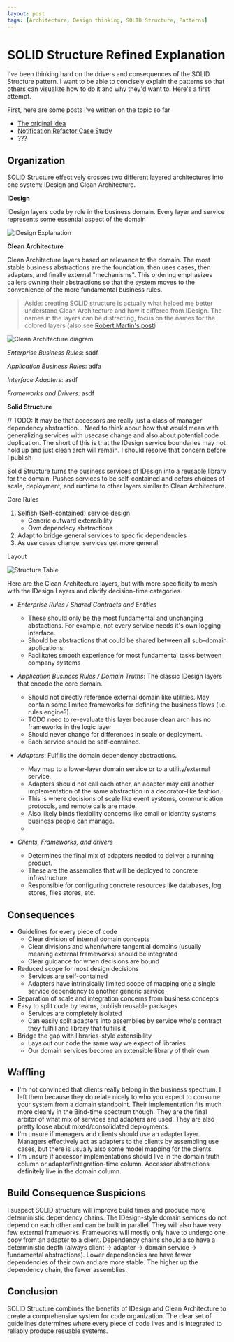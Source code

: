 ```yaml
---
layout: post
tags: [Architecture, Design thinking, SOLID Structure, Patterns]
---
```


# SOLID Structure Refined Explanation

I've been thinking hard on the drivers and consequences of the SOLID Structure pattern. I want to be able to concisely explain the patterns so that others can visualize how to do it and why they'd want to. Here's a first attempt.

First, here are some posts i've written on the topic so far
- [The original idea](2020-07-10-Synthesizing-Structure.md) 
- [Notification Refactor Case Study](2020-08-05-Notification-Design.md)
- ???

## Organization
SOLID Structure effectively crosses two different layered architectures into one system: IDesign and Clean Architecture.

**IDesign**

IDesign layers code by role in the business domain. Every layer and service represents some essential aspect of the domain

![IDesign Explanation](../post-media/SolidStructure-Refined/iDesignRuleofThumbGrid.png)

**Clean Architecture**

Clean Architecture layers based on relevance to the domain. The most stable business abstractions are the foundation, then uses cases, then adapters, and finally external "mechanisms". This ordering emphasizes callers owning their abstractions so that the system moves to the convenience of the more fundamental business rules.

> Aside: creating SOLID structure is actually what helped me better understand Clean Architecture and how it differed from IDesign. The names in the layers can be distracting, focus on the names for the colored layers (also see [Robert Martin's post](https://blog.cleancoder.com/uncle-bob/2012/08/13/the-clean-architecture.html))

![Clean Architecture diagram](../post-media/SolidStructure-Refined/CleanArchDiagram.png)

*Enterprise Business Rules*: sadf

*Application Business Rules*: adfa

*Interface Adapters*: asdf

*Frameworks and Drivers*: asdf


**Solid Structure**


<!-- 
    When introducing SOLID Structure. 
    - Meshes IDesign and Clean Architecture (Ports and Adapters)
      - I feel iDesign is just missing some important guidelines. It helps organize domain code, but leaves code organization, portability, and extensibility vague.
      - Clean Architecture is left intentionally *schematic*. While i think it's useful to know that many solutions can fit well with the Ports and Adapters pattern, I also think it is not perscriptive enough for many developers to understand and implement without further guidance. It provides no guidance on organizing domain code.
      - By meshing the two together, I create a more perscriptive pattern that, hopefully, fills each the gaps of each and makes it easier for developers to create durable codebases even without need for person-to-person soft skill training.
      - This is not the one true code organization. It is a set of smart defaults and guidelines to help you kickstart your own understanding of good design.

the goal is to lay out concrete guidelines for how different services are classified, when then come into play, how code is organized. Basically, leave no structure up to chance. The only organizational decisions they need are to identify the core domain concepts
 -->
// TODO: It may be that accessors are really just a class of manager dependency abstraction... Need to think about how that would mean with generalizing services with usecase change and also about potential code duplication. The short of this is that the IDesign service boundaries may not hold up and just clean arch will remain. I should resolve that concern before I publish

Solid Structure turns the business services of IDesign into a reusable library for the domain. Pushes services to be self-contained and defers choices of scale, deployment, and runtime to other layers similar to Clean Architecture.

Core Rules
1. Selfish (Self-contained) service design
   - Generic outward extensibility
   - Own dependecy abstractions  
2. Adapt to bridge general services to specific dependencies
3. As use cases change, services get more general

Layout

![Structure Table](../post-media/SolidStructure-Refined/SolidStructureTable.png)

Here are the Clean Architecture layers, but with more specificity to mesh with the IDesign Layers and clarify decision-time categories.
- *Enterprise Rules / Shared Contracts and Entities*
  - These should only be the most fundamental and unchanging abstactions. For example, not every service needs it's own logging interface.
  - Should be abstractions that could be shared between all sub-domain applications. 
  - Facilitates smooth experience for most fundamental tasks between company systems

- *Application Business Rules / Domain Truths*: The classic IDesign layers that encode the core domain. 
  - Should not directly reference external domain like utilities. May contain some limited frameworks for defining the business flows (i.e. rules engine?).
  - TODO need to re-evaluate this layer because clean arch has no frameworks in the logic layer
  - Should never change for differences in scale or deployment.
  - Each service should be self-contained.

- *Adapters*: Fulfills the domain dependency abstractions.
  -  May map to a lower-layer domain service or to a utility/external service.
  - Adapters should not call each other, an adapter may call another implementation of the same abstraction in a decorator-like fashion.
  - This is where decisions of scale like event systems, communication protocols, and remote calls are made.
  - Also likely binds flexibility concerns like email or identity systems business people can manage.
  - 
- *Clients, Frameworks, and drivers*
  - Determines the final mix of adapters needed to deliver a running product. 
  - These are the assemblies that will be deployed to concrete infrastructure. 
  - Responsible for configuring concrete resources like databases, log stores, files stores, etc. 

## Consequences
- Guidelines for every piece of code
  - Clear division of internal domain concepts
  - Clear divisions and when/where tangential domains (usually meaning external frameworks) should be integrated
  - Clear guidance for when decisions are bound
- Reduced scope for most design decisions
  - Services are self-contained
  - Adapters have intrinsically limited scope of mapping one a single service dependency to another generic service
- Separation of scale and integration concerns from business concepts
- Easy to split code by teams, publish reusable packages
  - Services are completely isolated
  - Can easily split adapters into assemblies by service who's contract they fulfill and library that fulfills it
- Bridge the gap with libraries-style extensibility
  - Lays out our code the same way we expect of libraries
  - Our domain services become an extensible library of their own

## Waffling
- I'm not convinced that clients really belong in the business spectrum. I left them because they do relate nicely to who you expect to consume your system from a domain standpoint. Their implementation fits much more cleanly in the Bind-time spectrum though. They are the final arbitor of what mix of services and adapters are used. They are also pretty loose about mixed/consolidated deployments.
- I'm unsure if managers and clients should use an adapter layer. Managers effectively act as adapters to the clients by assembling use cases, but there is usually also some model mapping for the clients.
- I'm unsure if accessor implementations should live in the domain truth column or adapter/integration-time column. Accessor abstractions definitely live in the domain column. 

## Build Consequence Suspicions
I suspect SOLID structure will improve build times and produce more deterministic dependency chains. The IDesign-style domain services do not depend on each other and can be built in parallel. They will also have very few external frameworks. Frameworks will mostly only have to undergo one copy from an adapter to a client. Dependency chains should also have a deterministic depth (always client -> adapter -> domain service -> fundamental abstractions). Lower dependencies are have fewer dependencies of their own and are more stable. The higher up the dependency chain, the fewer assemblies. 

## Conclusion
SOLID Structure combines the benefits of IDesign and Clean Architecture to create a comprehensive system for code organization. The clear set of guidelines determines where every piece of code lives and is integrated to reliably produce resuable systems.